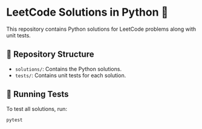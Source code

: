 # LeetCode Solutions in Python 🐍

This repository contains Python solutions for LeetCode problems along with unit tests.

## 📂 Repository Structure
- `solutions/`: Contains the Python solutions.
- `tests/`: Contains unit tests for each solution.

## 🚀 Running Tests
To test all solutions, run:
```sh
pytest
```